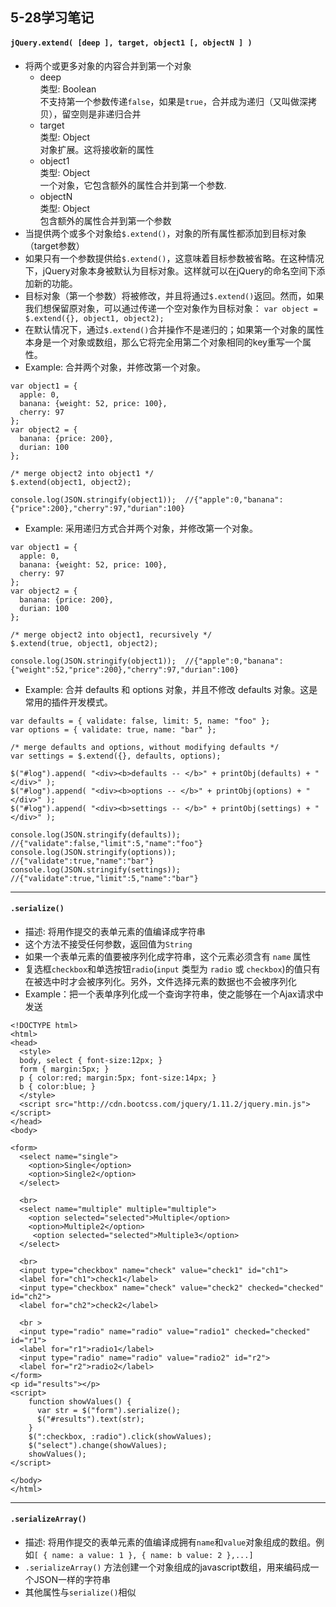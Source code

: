 ## 5-28学习笔记
#### `jQuery.extend( [deep ], target, object1 [, objectN ] )`
* 将两个或更多对象的内容合并到第一个对象
	* deep  
	类型: Boolean  
	不支持第一个参数传递`false`，如果是`true`，合并成为递归（又叫做深拷贝），留空则是非递归合并
	* target  
	类型: Object  
	对象扩展。这将接收新的属性
	* object1  
	类型: Object  
	一个对象，它包含额外的属性合并到第一个参数.
	* objectN  
	类型: Object  
	包含额外的属性合并到第一个参数
* 当提供两个或多个对象给`$.extend()`，对象的所有属性都添加到目标对象（target参数）
* 如果只有一个参数提供给`$.extend()`，这意味着目标参数被省略。在这种情况下，jQuery对象本身被默认为目标对象。这样就可以在jQuery的命名空间下添加新的功能。
* 目标对象（第一个参数）将被修改，并且将通过`$.extend()`返回。然而，如果我们想保留原对象，可以通过传递一个空对象作为目标对象：
`var object = $.extend({}, object1, object2);`
* 在默认情况下，通过`$.extend()`合并操作不是递归的；如果第一个对象的属性本身是一个对象或数组，那么它将完全用第二个对象相同的key重写一个属性。
* Example: 合并两个对象，并修改第一个对象。
```
var object1 = {
  apple: 0,
  banana: {weight: 52, price: 100},
  cherry: 97
};
var object2 = {
  banana: {price: 200},
  durian: 100
};
 
/* merge object2 into object1 */
$.extend(object1, object2);
 
console.log(JSON.stringify(object1));  //{"apple":0,"banana":{"price":200},"cherry":97,"durian":100}
```
* Example: 采用递归方式合并两个对象，并修改第一个对象。
```
var object1 = {
  apple: 0,
  banana: {weight: 52, price: 100},
  cherry: 97
};
var object2 = {
  banana: {price: 200},
  durian: 100
};
 
/* merge object2 into object1, recursively */
$.extend(true, object1, object2);

console.log(JSON.stringify(object1));  //{"apple":0,"banana":{"weight":52,"price":200},"cherry":97,"durian":100}
```
* Example: 合并 defaults 和 options 对象，并且不修改 defaults 对象。这是常用的插件开发模式。
```
var defaults = { validate: false, limit: 5, name: "foo" };
var options = { validate: true, name: "bar" };
 
/* merge defaults and options, without modifying defaults */
var settings = $.extend({}, defaults, options);
 
$("#log").append( "<div><b>defaults -- </b>" + printObj(defaults) + "</div>" );
$("#log").append( "<div><b>options -- </b>" + printObj(options) + "</div>" );
$("#log").append( "<div><b>settings -- </b>" + printObj(settings) + "</div>" );
 
console.log(JSON.stringify(defaults));   //{"validate":false,"limit":5,"name":"foo"}
console.log(JSON.stringify(options));    //{"validate":true,"name":"bar"}
console.log(JSON.stringify(settings));   //{"validate":true,"limit":5,"name":"bar"}
```

-----------

#### `.serialize()`
* 描述: 将用作提交的表单元素的值编译成字符串
* 这个方法不接受任何参数，返回值为`String`
* 如果一个表单元素的值要被序列化成字符串，这个元素必须含有 `name` 属性
* 复选框`checkbox`和单选按钮`radio`(`input` 类型为 `radio` 或 `checkbox`)的值只有在被选中时才会被序列化。另外，文件选择元素的数据也不会被序列化
* Example：把一个表单序列化成一个查询字符串，使之能够在一个Ajax请求中发送
```
<!DOCTYPE html>
<html>
<head>
  <style>
  body, select { font-size:12px; }
  form { margin:5px; }
  p { color:red; margin:5px; font-size:14px; }
  b { color:blue; }
  </style>
  <script src="http://cdn.bootcss.com/jquery/1.11.2/jquery.min.js"></script>
</head>
<body>
 
<form>
  <select name="single">
    <option>Single</option>
    <option>Single2</option>
  </select>
 
  <br>
  <select name="multiple" multiple="multiple">
    <option selected="selected">Multiple</option>
    <option>Multiple2</option>
     <option selected="selected">Multiple3</option>
  </select>

  <br>
  <input type="checkbox" name="check" value="check1" id="ch1">
  <label for="ch1">check1</label>
  <input type="checkbox" name="check" value="check2" checked="checked" id="ch2">
  <label for="ch2">check2</label>

  <br >
  <input type="radio" name="radio" value="radio1" checked="checked" id="r1">
  <label for="r1">radio1</label>
  <input type="radio" name="radio" value="radio2" id="r2">
  <label for="r2">radio2</label>
</form>
<p id="results"></p>
<script>
    function showValues() {
      var str = $("form").serialize();
      $("#results").text(str);
    }
    $(":checkbox, :radio").click(showValues);
    $("select").change(showValues);
    showValues();
</script>
 
</body>
</html>
```

---------

#### `.serializeArray()`
* 描述: 将用作提交的表单元素的值编译成拥有`name`和`value`对象组成的数组。例如`[ { name: a value: 1 }, { name: b value: 2 },...]`
* `.serializeArray()` 方法创建一个对象组成的javascript数组，用来编码成一个JSON一样的字符串
* 其他属性与`serialize()`相似